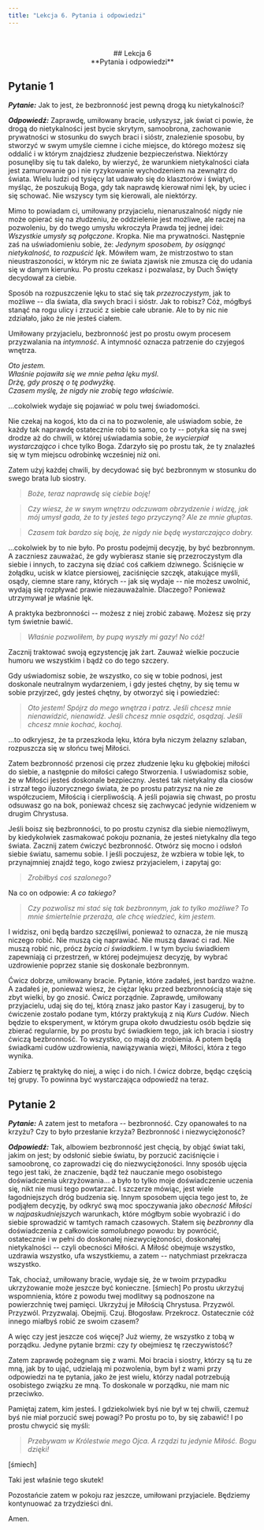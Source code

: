 ```yaml
---
title: "Lekcja 6. Pytania i odpowiedzi"
---
```

&nbsp;
<div markdown="1" align="center"> 
## Lekcja 6<br>
**Pytania i odpowiedzi**

</div>

## Pytanie 1

***Pytanie:*** Jak to jest, że bezbronność jest pewną drogą ku nietykalności?

***Odpowiedź:*** Zaprawdę, umiłowany bracie, usłyszysz, jak świat ci powie, że drogą do nietykalności jest bycie skrytym, samoobrona, zachowanie prywatności w stosunku do swych  braci i sióstr, znalezienie sposobu, by stworzyć w swym umyśle ciemne i ciche miejsce, do którego możesz się oddalić i w którym znajdziesz złudzenie bezpieczeństwa. Niektórzy posunęliby się tu tak daleko, by wierzyć, że warunkiem nietykalności ciała jest zamurowanie go i nie ryzykowanie wychodzeniem na zewnątrz do świata. Wielu ludzi od tysięcy lat udawało się do klasztorów i świątyń, myśląc, że poszukują Boga, gdy tak naprawdę kierował nimi lęk, by uciec i się schować. Nie wszyscy tym się kierowali, ale niektórzy.

Mimo to powiadam ci, umiłowany przyjacielu, nienaruszalność nigdy nie może opierać się na złudzeniu, że oddzielenie jest możliwe, ale raczej na pozwoleniu, by do twego umysłu wkroczyła Prawda tej jednej idei: *Wszystkie umysły są połączone*. Kropka. Nie ma prywatności. Następnie zaś na uświadomieniu sobie, że: *Jedynym sposobem, by osiągnąć nietykalność, to rozpuścić lęk*. Mówiłem wam, że mistrzostwo to stan nieustraszoności, w którym nic ze świata zjawisk nie zmusza cię do udania się w danym kierunku. Po prostu czekasz i pozwalasz, by Duch Święty decydował za ciebie.

Sposób na rozpuszczenie lęku to stać się tak *przezroczystym*, jak to możliwe -- dla świata, dla swych braci i sióstr. Jak to robisz? Cóż, mógłbyś stanąć na rogu ulicy i zrzucić z siebie całe ubranie. Ale to by nic nie zdziałało, jako że nie jesteś ciałem.

Umiłowany przyjacielu, bezbronność jest po prostu owym procesem przyzwalania na *intymność*. A intymność oznacza patrzenie do czyjegoś wnętrza.

*Oto jestem.*<br>*Właśnie pojawiła się we mnie pełna lęku myśl.*<br>*Drżę, gdy proszę o tę podwyżkę.*<br>*Czasem myślę, że nigdy nie zrobię tego właściwie.*

&hellip;cokolwiek wydaje się pojawiać w polu twej świadomości.

Nie czekaj na kogoś, kto da ci na to pozwolenie, ale uświadom sobie, że każdy tak naprawdę ostatecznie robi to samo, co ty -- potyka się na swej drodze aż do chwili, w której uświadamia sobie, że *wycierpiał wystarczająco* i chce tylko Boga. Zdarzyło się po prostu tak, że ty znalazłeś się w tym miejscu odrobinkę wcześniej niż oni.

Zatem użyj każdej chwili, by decydować się być bezbronnym w stosunku do swego brata lub siostry.

> *Boże, teraz naprawdę się ciebie boję!*

> *Czy wiesz, że w swym wnętrzu odczuwam obrzydzenie i widzę, jak mój umysł gada, że to ty jesteś tego przyczyną? Ale ze mnie głuptas.*

> *Czasem tak bardzo się boję, że nigdy nie będę wystarczająco dobry.*

&hellip;cokolwiek by to nie było. Po prostu podejmij decyzję, by być bezbronnym. A zaczniesz zauważać, że gdy wybierasz stanie się przezroczystym dla siebie i innych, to zaczyna się dziać coś całkiem dziwnego. Ściśnięcie w żołądku, ucisk w klatce piersiowej, zaciśnięcie szczęk, atakujące myśli, osądy, ciemne stare rany, których -- jak się wydaje -- nie możesz uwolnić, wydają się rozpływać prawie niezauważalnie. Dlaczego? Ponieważ utrzymywał je właśnie lęk.

A praktyka bezbronności -- możesz z niej zrobić zabawę. Możesz się przy tym świetnie bawić.

> *Właśnie pozwoliłem, by pupą wyszły mi gazy! No cóż!*

Zacznij traktować swoją egzystencję jak żart. Zauważ wielkie poczucie humoru we wszystkim i bądź co do tego szczery.

Gdy uświadomisz sobie, że wszystko, co się w tobie podnosi, jest doskonale neutralnym wydarzeniem, i gdy jesteś chętny, by się temu w sobie przyjrzeć, gdy jesteś chętny, by otworzyć się i powiedzieć:

> *Oto jestem! Spójrz do mego wnętrza i patrz. Jeśli chcesz mnie nienawidzić, nienawidź. Jeśli chcesz mnie osądzić, osądzaj. Jeśli chcesz mnie kochać, kochaj.*

&hellip;to odkryjesz, że ta przeszkoda lęku, która była niczym żelazny szlaban, rozpuszcza się w słońcu twej Miłości.

Zatem bezbronność przenosi cię przez złudzenie lęku ku głębokiej miłości do siebie, a następnie do miłości całego Stworzenia. I uświadomisz sobie, że w Miłości jesteś doskonale bezpieczny. Jesteś tak nietykalny dla ciosów i strzał tego iluzorycznego świata, że po prostu patrzysz na nie ze współczuciem, Miłością i cierpliwością. A jeśli pojawia się chwast, po prostu odsuwasz go na bok, ponieważ chcesz się zachwycać jedynie widzeniem w drugim Chrystusa.

Jeśli boisz się bezbronności, to po prostu czynisz dla siebie niemożliwym, by kiedykolwiek zasmakować pokoju poznania, że jesteś nietykalny dla tego świata. Zacznij zatem ćwiczyć bezbronność. Otwórz się mocno i odsłoń siebie światu, samemu sobie. I jeśli poczujesz, że wzbiera w tobie lęk, to przynajmniej znajdź tego, kogo zwiesz przyjacielem, i zapytaj go:

> *Zrobiłbyś coś szalonego?*

Na co on odpowie: *A co takiego?*

> *Czy pozwolisz mi stać się tak bezbronnym, jak to tylko możliwe? To mnie śmiertelnie przeraża, ale chcę wiedzieć, kim jestem.*

I widzisz, oni będą bardzo szczęśliwi, ponieważ to oznacza, że nie muszą niczego robić. Nie muszą cię naprawiać. Nie muszą dawać ci rad. Nie muszą robić nic, prócz *bycia ci świadkiem*. I w tym byciu świadkiem zapewniają ci przestrzeń, w której podejmujesz decyzję, by wybrać uzdrowienie poprzez stanie się doskonale bezbronnym.

Ćwicz dobrze, umiłowany bracie. Pytanie, które zadałeś, jest bardzo ważne. A zadałeś je, ponieważ wiesz, że ciężar lęku przed bezbronnością staje się zbyt wielki, by go znosić. Ćwicz porządnie. Zaprawdę, umiłowany przyjacielu, udaj się do tej, którą znasz jako pastor Kay i zasugeruj, by to ćwiczenie zostało podane tym, którzy praktykują z nią *Kurs Cudów*. Niech będzie to eksperyment, w którym grupa około dwudziestu osób będzie się zbierać regularnie, by po prostu być świadkiem tego, jak ich bracia i siostry ćwiczą bezbronność. To wszystko, co mają do zrobienia. A potem będą świadkami cudów uzdrowienia, nawiązywania więzi, Miłości, która z tego wynika.

Zabierz tę praktykę do niej, a więc i do nich. I ćwicz dobrze, będąc częścią tej grupy. To powinna być wystarczająca odpowiedź na teraz.



## Pytanie 2

***Pytanie:*** A zatem jest to metafora -- bezbronność. Czy opanowałeś to na krzyżu? Czy to było przesłanie krzyża? Bezbronność i niezwyciężoność?

***Odpowiedź:*** Tak, albowiem bezbronność jest chęcią, by objąć świat taki, jakim on jest; by odsłonić siebie światu, by porzucić zaciśnięcie i samoobronę, co zaprowadzi cię do niezwyciężoności. Inny sposób ujęcia tego jest taki, że znaczenie, bądź też nauczanie mego osobistego doświadczenia ukrzyżowania&hellip; a było to tylko moje doświadczenie uczenia się, nikt nie musi tego powtarzać. I szczerze mówiąc, jest wiele łagodniejszych dróg budzenia się. Innym sposobem ujęcia tego jest to, że podjąłem decyzję, by odkryć swą moc spoczywania jako *obecność Miłości* w *najpaskudniejszych* warunkach, które mógłbym sobie wyobrazić i do siebie sprowadzić w tamtych ramach czasowych. Stałem się *bezbronny* dla doświadczenia z całkowicie *samolubnego* powodu: by powrócić, ostatecznie i w pełni do doskonałej niezwyciężoności, doskonałej nietykalności -- czyli obecności Miłości. A Miłość obejmuje wszystko, uzdrawia wszystko, ufa wszystkiemu, a zatem -- natychmiast przekracza wszystko.

Tak, chociaż, umiłowany bracie, wydaje się, że w twoim przypadku ukrzyżowanie może jeszcze być konieczne. [śmiech] Po prostu ukrzyżuj wspomnienia, które z powodu twej modlitwy są podnoszone na powierzchnię twej pamięci. Ukrzyżuj je Miłością Chrystusa. Przyzwól. Przyzwól. Przyzwalaj. Obejmij. Czuj. Błogosław. Przekrocz. Ostatecznie cóż innego miałbyś robić ze swoim czasem?

A więc czy jest jeszcze coś więcej? Już wiemy, że wszystko z tobą w porządku. Jedyne pytanie brzmi: czy *ty* obejmiesz tę rzeczywistość?

Zatem zaprawdę pożegnam się z wami. Moi bracia i siostry, którzy są tu ze mną, jak by to ująć, udzielają mi pozwolenia, bym był z wami przy odpowiedzi na te pytania, jako że jest wielu, którzy nadal potrzebują osobistego związku ze mną. To doskonale w porządku, nie mam nic przeciwko.

Pamiętaj zatem, kim jesteś. I gdziekolwiek byś nie był w tej chwili, czemuż byś nie miał porzucić swej powagi? Po prostu po to, by się zabawić! I po prostu chwycić się myśli:

> *Przebywam w Królestwie mego Ojca. A rządzi tu jedynie Miłość. Bogu dzięki!*

[śmiech]

Taki jest właśnie tego skutek!

Pozostańcie zatem w pokoju raz jeszcze, umiłowani przyjaciele. Będziemy kontynuować za trzydzieści dni.

Amen.

&nbsp;